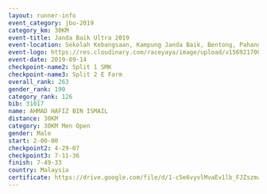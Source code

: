 ```yaml
---
layout: runner-info 
event_category: jbu-2019 
category_km: 30KM 
event-title: Janda Baik Ultra 2019 
event-location: Sekolah Kebangsaan, Kampung Janda Baik, Bentong, Pahang, Malaysia 
event-logo: https://res.cloudinary.com/raceyaya/image/upload/v1569217009/logo/janda-baik_vch1pc.jpg 
event-date: 2019-09-14 
checkpoint-name2: Split 1 SMK 
checkpoint-name3: Split 2 E Farm 
overall_rank: 263
gender_rank: 190
category_rank: 126
bib: 31017
name: AHMAD HAFIZ BIN ISMAIL
distance: 30KM
category: 30KM Men Open
gender: Male
start: 2-00-00
checkpoint2: 4-29-07
checkpoint3: 7-11-36
finish: 7-49-33
country: Malaysia
certificate: https://drive.google.com/file/d/1-c5e6vyvlMvaEv1lb_FJZszmajZzZz7O/view?usp=sharing
---
```

